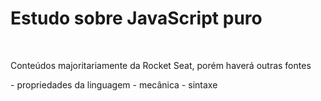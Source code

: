 # Estudo sobre JavaScript puro
<br>
<p>Conteúdos majoritariamente da Rocket Seat, porém haverá outras fontes</p>
- propriedades da linguagem
- mecânica
- sintaxe
